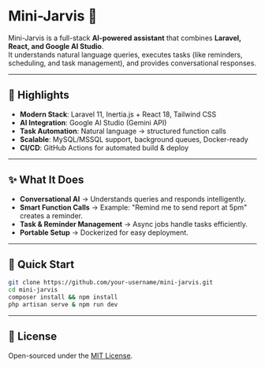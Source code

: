 # Mini-Jarvis 🤖

Mini-Jarvis is a full-stack **AI-powered assistant** that combines **Laravel, React, and Google AI Studio**.  
It understands natural language queries, executes tasks (like reminders, scheduling, and task management), and provides conversational responses.

---

## 🚀 Highlights

- **Modern Stack**: Laravel 11, Inertia.js + React 18, Tailwind CSS  
- **AI Integration**: Google AI Studio (Gemini API)  
- **Task Automation**: Natural language → structured function calls  
- **Scalable**: MySQL/MSSQL support, background queues, Docker-ready  
- **CI/CD**: GitHub Actions for automated build & deploy  

---

## ✨ What It Does

- **Conversational AI** → Understands queries and responds intelligently.  
- **Smart Function Calls** → Example: "Remind me to send report at 5pm" creates a reminder.  
- **Task & Reminder Management** → Async jobs handle tasks efficiently.  
- **Portable Setup** → Dockerized for easy deployment.  

---

## 🐳 Quick Start

```bash
git clone https://github.com/your-username/mini-jarvis.git
cd mini-jarvis
composer install && npm install
php artisan serve & npm run dev
```

---

## 📜 License

Open-sourced under the [MIT License](LICENSE).
